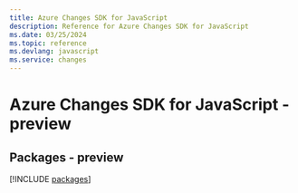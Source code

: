 ```yaml
---
title: Azure Changes SDK for JavaScript
description: Reference for Azure Changes SDK for JavaScript
ms.date: 03/25/2024
ms.topic: reference
ms.devlang: javascript
ms.service: changes
---
```

# Azure Changes SDK for JavaScript - preview
## Packages - preview
[!INCLUDE [packages](changes-index.md)]